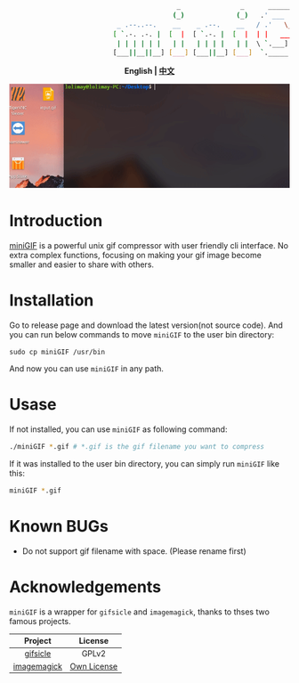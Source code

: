 
````bash
                                          _               _      ______    _____   ________  
                                         (_)             (_)   .' ___  |  |_   _| |_   __  | 
                           _ .--..--.    __    _ .--.    __   / .'   \_|    | |     | |_ \_| 
                          [ `.-. .-. |  [  |  [ `.-. |  [  |  | |   ____    | |     |  _|    
                           | | | | | |   | |   | | | |   | |  \ `.___]  |  _| |_   _| |_     
                          [___||__||__] [___] [___||__] [___]  `._____.'  |_____| |_____|    
````
**<p align="center">English | <a href="./docs/README_CN.md">中文</a></p>**

![](./docs/images/preview.gif)

# Introduction
[miniGIF](https://github.com/lolimay/miniGIF) is a powerful unix gif compressor with user friendly cli interface. No extra complex functions, focusing on making your gif image become smaller and easier to share with others.

# Installation

Go to release page and download the latest version(not source code). And you can run below commands to move `miniGIF` to the user bin directory:
````
sudo cp miniGIF /usr/bin
````

And now you can use `miniGIF` in any path.

# Usase
If not installed, you can use `miniGIF` as following command:
````bash
./miniGIF *.gif # *.gif is the gif filename you want to compress
````
If it was installed to the user bin directory, you can simply run `miniGIF` like this:
````bash
miniGIF *.gif
````
# Known BUGs
- Do not support gif filename with space. (Please rename first)

# Acknowledgements
`miniGIF` is a wrapper for `gifsicle` and `imagemagick`, thanks to thses two famous projects.

| Project | License |
| :-: | :-: |
| [gifsicle](https://github.com/kohler/gifsicle) | GPLv2 |
| [imagemagick](https://github.com/ImageMagick/ImageMagick) | [Own License](https://imagemagick.org/script/license.php) |
